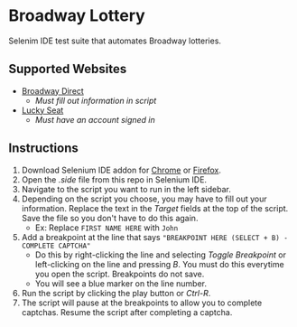 # Broadway Lottery
Selenim IDE test suite that automates Broadway lotteries.
## Supported Websites
* [Broadway Direct](https://broadwaydirect.com/)
    * *Must fill out information in script*
* [Lucky Seat](https://www.luckyseat.com/)
    * *Must have an account signed in*
## Instructions
1. Download Selenium IDE addon for [Chrome](https://chrome.google.com/webstore/detail/selenium-ide/mooikfkahbdckldjjndioackbalphokd) or [Firefox](https://addons.mozilla.org/en-US/firefox/addon/selenium-ide/).
1. Open the *.side* file from this repo in Selenium IDE.
1. Navigate to the script you want to run in the left sidebar.
1. Depending on the script you choose, you may have to fill out your information. Replace the text in the *Target* fields at the top of the script. Save the file so you don't have to do this again.  
    * Ex: Replace ```FIRST NAME HERE``` with ```John```
1. Add a breakpoint at the line that says ```"BREAKPOINT HERE (SELECT + B) - COMPLETE CAPTCHA"```  
    * Do this by right-clicking the line and selecting *Toggle Breakpoint* or left-clicking on the line and pressing *B*. You must do this everytime you open the script. Breakpoints do not save.
    * You will see a blue marker on the line number.
1. Run the script by clicking the play button or *Ctrl-R*.
1. The script will pause at the breakpoints to allow you to complete captchas. Resume the script after completing a captcha.